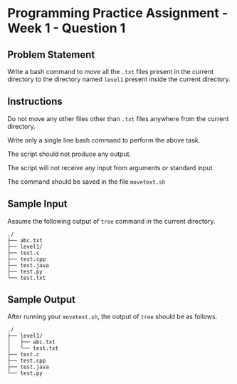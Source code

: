 # Programming Practice Assignment - Week 1 - Question 1

## Problem Statement

Write a bash command to move all the `.txt` files present in the current directory to the directory named `level1` present inside the current directory.

## Instructions

Do not move any other files other than `.txt` files anywhere from the current directory.

Write only a single line bash command to perform the above task.

The script should not produce any output.

The script will not receive any input from arguments or standard input.

The command should be saved in the file `movetext.sh`

## Sample Input

Assume the following output of `tree` command in the current directory.

```text
./
├── abc.txt
├── level1/
├── test.c
├── test.cpp
├── test.java
├── test.py
└── test.txt
```

## Sample Output

After running your `movetext.sh`, the output of `tree` should be as follows.

```text
./
├── level1/
│   ├── abc.txt
│   └── test.txt
├── test.c
├── test.cpp
├── test.java
└── test.py
```
